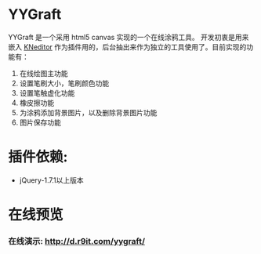 YYGraft
========
YYGraft 是一个采用 html5 canvas 实现的一个在线涂鸦工具。
开发初衷是用来嵌入 [KNeditor](https://gitee.com/blackfox/kindeditor)
作为插件用的，后台抽出来作为独立的工具使用了。目前实现的功能有：
1. 在线绘图主功能
2. 设置笔刷大小，笔刷颜色功能
3. 设置笔触虚化功能
4. 橡皮擦功能
5. 为涂鸦添加背景图片，以及删除背景图片功能
6. 图片保存功能

插件依赖:
========
* jQuery-1.7.1以上版本

在线预览
========
### 在线演示: http://d.r9it.com/yygraft/
